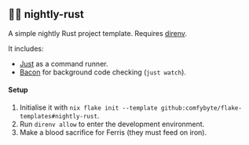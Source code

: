 ## 🌙🦀 nightly-rust
A simple nightly Rust project template.
Requires [direnv](https://github.com/direnv/direnv).

It includes:
- [Just](https://github.com/casey/just) as a command runner.
- [Bacon](https://github.com/Canop/bacon) for background code checking (`just watch`).

#### Setup
1. Initialise it with `nix flake init --template github:comfybyte/flake-templates#nightly-rust`.
2. Run `direnv allow` to enter the development environment.
3. Make a blood sacrifice for Ferris (they must feed on iron).
